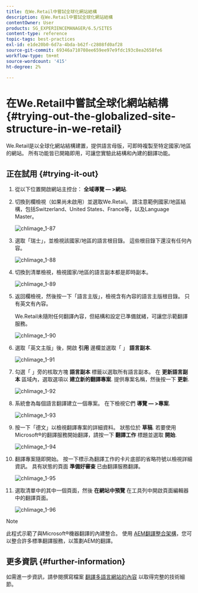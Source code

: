 ```yaml
---
title: 在We.Retail中嘗試全球化網站結構
description: 在We.Retail中嘗試全球化網站結構
contentOwner: User
products: SG_EXPERIENCEMANAGER/6.5/SITES
content-type: reference
topic-tags: best-practices
exl-id: e1de20b0-6d7a-4bda-b62f-c2808fd0af28
source-git-commit: 69346a710708ee659ee97e9fdc193c8ea2658fe6
workflow-type: tm+mt
source-wordcount: '415'
ht-degree: 2%

---
```


# 在We.Retail中嘗試全球化網站結構{#trying-out-the-globalized-site-structure-in-we-retail}

We.Retail是以全球化網站結構建置，提供語言母版，可即時複製至特定國家/地區的網站。 所有功能皆已開箱即用，可讓您實驗此結構和內建的翻譯功能。

## 正在試用 {#trying-it-out}

1. 從以下位置開啟網站主控台： **全域導覽 — >網站**.
1. 切換到欄檢視（如果尚未啟用）並選取We.Retail。 請注意範例國家/地區結構，包括Switzerland、United States、France等，以及Language Master。

   ![chlimage_1-87](assets/chlimage_1-87a.png)

1. 選取「瑞士」，並檢視該國家/地區的語言根目錄。 這些根目錄下還沒有任何內容。

   ![chlimage_1-88](assets/chlimage_1-88a.png)

1. 切換到清單檢視，檢視國家/地區的語言副本都是即時副本。

   ![chlimage_1-89](assets/chlimage_1-89a.png)

1. 返回欄檢視，然後按一下「語言主版」，檢視含有內容的語言主版根目錄。 只有英文有內容。

   We.Retail未隨附任何翻譯內容，但結構和設定已準備就緒，可讓您示範翻譯服務。

   ![chlimage_1-90](assets/chlimage_1-90a.png)

1. 選取「英文主版」後，開啟 **引用** 邊欄並選取「 」 **語言副本**.

   ![chlimage_1-91](assets/chlimage_1-91.png)

1. 勾選「 」旁的核取方塊 **語言副本** 標籤以選取所有語言副本。 在 **更新語言副本** 區域內，選取選項以 **建立新的翻譯專案**. 提供專案名稱，然後按一下 **更新**.

   ![chlimage_1-92](assets/chlimage_1-92.png)

1. 系統會為每個語言翻譯建立一個專案。 在下檢視它們 **導覽 — >專案**.

   ![chlimage_1-93](assets/chlimage_1-93.png)

1. 按一下「德文」以檢視翻譯專案的詳細資料。 狀態位於 **草稿**. 若要使用Microsoft®的翻譯服務開始翻譯，請按一下 **翻譯工作** 標題並選取 **開始**.

   ![chlimage_1-94](assets/chlimage_1-94.png)

1. 翻譯專案隨即開始。 按一下標示為翻譯工作的卡片底部的省略符號以檢視詳細資訊。 具有狀態的頁面 **準備好審查** 已由翻譯服務翻譯。

   ![chlimage_1-95](assets/chlimage_1-95.png)

1. 選取清單中的其中一個頁面，然後 **在網站中預覽** 在工具列中開啟頁面編輯器中的翻譯頁面。

   ![chlimage_1-96](assets/chlimage_1-96.png)

>[!NOTE]
>
>此程式示範了與Microsoft®機器翻譯的內建整合。 使用 [AEM翻譯整合架構](/help/sites-administering/translation.md)，您可以整合許多標準翻譯服務，以策劃AEM的翻譯。

## 更多資訊 {#further-information}

如需進一步資訊，請參閱撰寫檔案 [翻譯多語言網站的內容](/help/sites-administering/translation.md) 以取得完整的技術細節。
